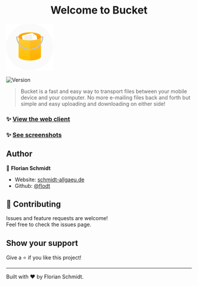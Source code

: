 <h1 align="center">Welcome to Bucket</h1>

![App icon](assets/icon_medium.png)

<p>
  <img alt="Version" src="https://img.shields.io/badge/version-alpha-red.svg" />
</p>

> Bucket is a fast and easy way to transport files between your mobile device and your computer. No more e-mailing files back and forth but simple and easy uploading and downloading on either side!

### ✨ [View the web client](https://bucket.schmidt-allgaeu.de)
### ✨ [See screenshots](https://schmidt-allgaeu.de)

## Author

👤 **Florian Schmidt**

* Website: [schmidt-allgaeu.de](https://schmidt-allgaeu.de)
* Github: [@flodt](https://github.com/flodt)

## 🤝 Contributing

Issues and feature requests are welcome!<br />Feel free to check the issues page.

## Show your support

Give a ⭐️ if you like this project!

***
Built with ❤️ by Florian Schmidt.
